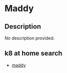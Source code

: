 # Maddy

## Description

No description provided.

## k8 at home search

- [maddy](https://nanne.dev/k8s-at-home-search/#/maddy)
